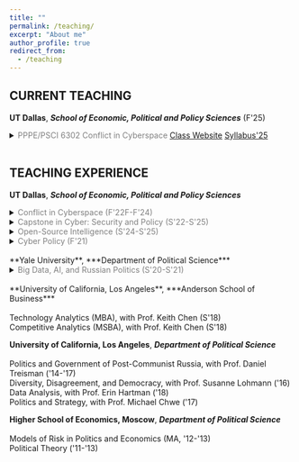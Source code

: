 ```yaml
---
title: ""
permalink: /teaching/
excerpt: "About me"
author_profile: true
redirect_from: 
  - /teaching
---
```

 
## CURRENT TEACHING

**UT Dallas**, ***School of Economic, Political and Policy Sciences*** (F'25) 

<details class="drop">
   <summary>
    <span style="color:Gray;">  PPPE/PSCI 6302 Conflict in Cyberspace <a href = 'https://coursebook.utdallas.edu/search/pppe6302.501.25f'>Class Website</a>
    <a href = '/files/Syllabus-Cyber-Conflict-F25'>Syllabus'25</a> 
      </span>
    </summary>
<br> 

Cyberspace is not an isolated concept. It expands beyond the conventional concepts of networks. While many of the digital security issues faced by companies and customers are highly technical, their underlying causes and systematic effects are inherently behavioral. Despite its technical specificities, cyberspace is a domain of human interactions. It makes little sense to approach cybersecurity from a narrow, purely technical perspective. Yet many courses focus on 'mechanics' of cybersecurity at the expense of behavioral and political aspects. In contrast, this class explores cyberspace as a synergistic entity. First, it examines conflicts and violence in pre-digital age. Next, it discusses orgins, organization, and evolution of cyberspace. Finally, it explores how cyberspace reshapes conventional conflicts and produces new ones.

Students get free access to DataCamp to prepare themselves for the coding part of this course.

<br>
</details>

<br>

## TEACHING EXPERIENCE

**UT Dallas**, ***School of Economic, Political and Policy Sciences***<br>

<details class="drop">
   <summary>
    <span style="color:Gray;">Conflict in Cyberspace (F'22F-F'24)</span>
    </summary>
<br> 
Cyberspace is not an isolated concept. It expands beyond the conventional concepts of networks. While many of the digital security issues faced by companies and customers are highly technical, their underlying causes and systematic effects are inherently behavioral. Despite its technical specificities, cyberspace is a domain of human interactions. It makes little sense to approach cybersecurity from a narrow, purely technical perspective. Yet many courses focus on 'mechanics' of cybersecurity at the expense of behavioral and political aspects. In contrast, this class explores cyberspace as a synergistic entity. First, it examines conflicts and violence in pre-digital age. Next, it discusses orgins, organization, and evolution of cyberspace. Finally, it explores how cyberspace reshapes conventional conflicts and produces new ones.
<br>
</details>


<details class="drop">
   <summary>
    <span style="color:Gray;">Capstone in Cyber: Security and Policy (S'22-S'25)</span>
    </summary>
<br> 
This is the culminating experience for graduating students. Students integrate knowledge from across the curriculum to participate in an experiential learning project or case studies.  addition, students can work on comprehensive
cyber policy or strategy, policy impact evaluation, commercial or open-source projects related to information security, cyber law assessment, or conduct an investigation of a cyber incident. Finally, students present a concise policy report summarizing the project’s results.
<br>
</details>
 

<details class="drop">
   <summary>
    <span style="color:Gray;">Open-Source Intelligence (S'24-S'25)</span>
    </summary>
<br> 
This is a comprehensive course that introduces students to the concepts and techniques of open-source intelligence (OSINT). This course aims to equip students with the knowledge and skills necessary to gather intelligence from publicly available sources and use this information to defend against cyber attacks. Throughout the course, students will be introduced to various tools and techniques used in OSINT research and will have the opportunity to apply what they’ve learned in practical, hands-on labs. These labs are designed to simulate real-world scenarios and give students a chance to understand how OSINT can be applied in their future careers in security and policy. With a focus on both theory and practical skills, this course provides students with a well-rounded understanding of the importance and use of OSINT in the field of cyber security and policy.
<br>
</details>


<details class="drop">
   <summary>
    <span style="color:Gray;">Cyber Policy (F'21)</span>
    </summary>
<br> 
This course introduces students to the public policy aspects of cybersecurity. Students will apply the tools of game theory, statistics, and causal inference to inform policy decision-making. The course is divided into four parts. The first introduces the basic concepts and definitions related to policy, governance, and threats. The second part exposes students to the modern policy analysis toolkit. The third part explores the impact of cyber policies on the private sector (topics include cyberpiracy, Darknet markets, data breaches, and deplatforming). The fourth part of the course focuses on the state actors (topics include, electoral integrity, misinformation, and digital repression).
<br>
</details>
<br>
**Yale University**, ***Department of Political Science***<br>

<details class="drop">
   <summary>
    <span style="color:Gray;">Big Data, AI, and Russian Politics (S'20-S'21)</span>
    </summary>
<br> 
In the last decade, modern information technologies have changed the world of politics as we knew it, erasing any clear distinction between domestic and foreign spheres. Today, policy battles and elections are fought not just through traditional lobbying, party activities, and TV ads, but through means of Big Data and AI algorithms. These new behaviors can be covert by murky actors, who may be located anywhere and funded by almost anyone. They are important for both democracies and non-democracies. Their impact is hard to assess. For instance, the debate continues in the United States over whether or not hackers and Internet trolls affected voting in the 2016 U.S. election. 

This cross-disciplinary course focuses on two broad questions. First: how do politicians use new technologies to influence politics? Second: how do scholars can use new technologies to study politics? It uses Russia as a laboratory to explore these questions. The course consists of four parts. It starts with a review of contemporary Russia and pays attention to the quantitative studies of its economy and politics. Next, the course provides a non-technical introduction to Big Data and
AI algorithms. Finally, it outlines the applications of the new technologies to the study of Russian politics.
<br>
</details>
<br>
**University of California, Los Angeles**, ***Anderson School of Business***<br>
<br>
Technology Analytics (MBA), with Prof. Keith Chen (S'18)<br>
Competitive Analytics (MSBA), with Prof. Keith Chen (S'18)

**University of California, Los Angeles**, ***Department of Political Science***<br>
<br>
Politics and Government of Post-Communist Russia, with Prof. Daniel Treisman ('14-'17)<br>
Diversity, Disagreement, and Democracy, with Prof. Susanne Lohmann ('16)<br>
Data Analysis, with Prof. Erin Hartman ('18)<br>
Politics and Strategy, with Prof. Michael Chwe ('17)

**Higher School of Economics, Moscow**, ***Department of Political Science***<br>
<br>
Models of Risk in Politics and Economics (MA, '12-'13)<br>
Political Theory ('11-'13)






  
<!--
  <center>
<img src="https://asobolev.com/files/figs/major-cyber-attacks.gif" style="height:500%;">
<figcaption><i>Major Cyber Attacks Across the Globe</i></figcaption>
</center>






**UT Dallas**, ***School of Economic, Political and Policy Sciences***


  * *PPPE  / PSCI 6302* Political Violence and Conflict in Cyberspace  [Class Website](https://elearning.utdallas.edu/webapps/blackboard/content/listContentEditable.jsp?content_id=_4287675_1&course_id=_210379_1)

**UT Dallas**, ***School of Economic, Political and Policy Sciences*** (Fall 2021) 

  * *PPPE / PSCI 6303.501* Cyber Policy  [Class Website](https://elearning.utdallas.edu/webapps/blackboard/content/listContentEditable.jsp?content_id=_4287675_1&course_id=_210379_1)

This course introduces students to the public policy aspects of cybersecurity. Students will apply the tools of game theory, statistics, and causal inference to inform policy decision-making. The course is divided into four parts. The first introduces the basic concepts and definitions related to policy, governance, and threats. The second part exposes students to the modern policy analysis toolkit. The third part explores the impact of cyber policies on the private sector (topics include cyberpiracy, Dark Net markets, data breaches, deplatforming, and others). The fourth part of the course focuses on the state actors (topics include electoral integrity, misinformation, digital repression, and others).


**Yale University**, ***Department of Political Science*** (Fall 2020)

  * *PLSC-455* Big Data, AI, and Russian Politics [Class Website](https://yale.instructure.com/courses/60670)

This cross-disciplinary seminar focuses on two broad questions. First: how do politicians use new technologies to influence politics? Second: how do scholars use new technologies to study politics? It uses Russia as a laboratory to explore these questions. The course consists of four parts. It starts with a review of contemporary Russia and pays attention to the quantitative studies of its economy and politics. Next, the course provides a non-technical introduction to Big Data and AI algorithms. Finally, it outlines the applications of the new technologies to the study of Russian politics.

**Yale University**, ***Department of Political Science*** 

  * *PLSC-455* Big Data, AI, and Russian Politics (2020)

**University of California, Los Angeles**, ***Anderson School of Business***

  * Technology Analytics (MBA), with Prof. [Keith Chen](http://www.anderson.ucla.edu/faculty/keith.chen/) (2018)

  * Competitive Analytics (MSBA), with Prof. [Keith Chen](http://www.anderson.ucla.edu/faculty/keith.chen/) (2018)

**University of California, Los Angeles**, ***Department of Political Science***

  * Politics and Government of Post-Communist Russia, with Prof. [Daniel Treisman](https://www.danieltreisman.org/) (2014-17)

  * Diversity, Disagreement, and Democracy, with Prof. [Susanne Lohmann](https://luskin.ucla.edu/person/susanne-lohmann/) (2016)

  * Data Analysis, with Prof. [Erin Hartman](http://www.erinhartman.com/) (2018)

  * Politics and Strategy, with Prof. [Michael Chwe](http://chwe.net/michael/) (2017)

**Higher School of Economics, Moscow**,  ***Department of Political Science***

  * Models of Risk in Politics and Economics (MA, 2012-13)

  * Political Theory, Lecturer (2011-13)



![](https://asobolev.com/files/figs/major-cyber-attacks.gif)

-->
